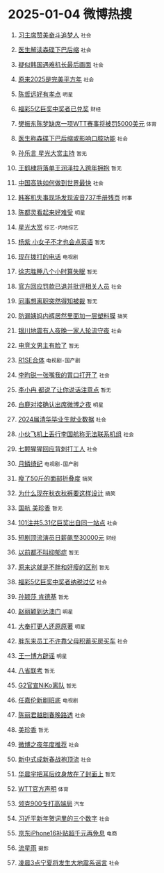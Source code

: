# 2025-01-04 微博热搜 
1. [习主席赞美奋斗追梦人](https://m.weibo.cn/search?containerid=100103type%3D1%26t%3D10%26q%3D%23%E4%B9%A0%E4%B8%BB%E5%B8%AD%E8%B5%9E%E7%BE%8E%E5%A5%8B%E6%96%97%E8%BF%BD%E6%A2%A6%E4%BA%BA%23&stream_entry_id=51&isnewpage=1&extparam=seat%3D1%26filter_type%3Drealtimehot%26stream_entry_id%3D51%26c_type%3D51%26dgr%3D0%26cate%3D10103%26q%3D%2523%25E4%25B9%25A0%25E4%25B8%25BB%25E5%25B8%25AD%25E8%25B5%259E%25E7%25BE%258E%25E5%25A5%258B%25E6%2596%2597%25E8%25BF%25BD%25E6%25A2%25A6%25E4%25BA%25BA%2523%26pos%3D0%26display_time%3D1735921525%26pre_seqid%3D17359215256240911244157) `社会` 

2. [医生解读森碟下巴后缩](https://m.weibo.cn/search?containerid=100103type%3D1%26t%3D10%26q%3D%23%E5%8C%BB%E7%94%9F%E8%A7%A3%E8%AF%BB%E6%A3%AE%E7%A2%9F%E4%B8%8B%E5%B7%B4%E5%90%8E%E7%BC%A9%23&stream_entry_id=31&isnewpage=1&extparam=seat%3D1%26filter_type%3Drealtimehot%26c_type%3D31%26cate%3D5001%26lcate%3D5001%26realpos%3D1%26stream_entry_id%3D31%26band_rank%3D1%26dgr%3D0%26flag%3D2%26pos%3D0%26q%3D%2523%25E5%258C%25BB%25E7%2594%259F%25E8%25A7%25A3%25E8%25AF%25BB%25E6%25A3%25AE%25E7%25A2%259F%25E4%25B8%258B%25E5%25B7%25B4%25E5%2590%258E%25E7%25BC%25A9%2523%26display_time%3D1735921525%26pre_seqid%3D17359215256240911244157) `社会` 

3. [疑似韩国遇难机长最后画面](https://m.weibo.cn/search?containerid=100103type%3D1%26t%3D10%26q%3D%23%E7%96%91%E4%BC%BC%E9%9F%A9%E5%9B%BD%E9%81%87%E9%9A%BE%E6%9C%BA%E9%95%BF%E6%9C%80%E5%90%8E%E7%94%BB%E9%9D%A2%23&stream_entry_id=31&isnewpage=1&extparam=seat%3D1%26filter_type%3Drealtimehot%26c_type%3D31%26cate%3D5001%26lcate%3D5001%26realpos%3D2%26stream_entry_id%3D31%26band_rank%3D2%26dgr%3D0%26flag%3D1%26pos%3D1%26q%3D%2523%25E7%2596%2591%25E4%25BC%25BC%25E9%259F%25A9%25E5%259B%25BD%25E9%2581%2587%25E9%259A%25BE%25E6%259C%25BA%25E9%2595%25BF%25E6%259C%2580%25E5%2590%258E%25E7%2594%25BB%25E9%259D%25A2%2523%26display_time%3D1735921525%26pre_seqid%3D17359215256240911244157) `社会` 

4. [原来2025是完美平方年](https://m.weibo.cn/search?containerid=100103type%3D1%26t%3D10%26q%3D%23%E5%8E%9F%E6%9D%A52025%E6%98%AF%E5%AE%8C%E7%BE%8E%E5%B9%B3%E6%96%B9%E5%B9%B4%23&stream_entry_id=31&isnewpage=1&extparam=seat%3D1%26filter_type%3Drealtimehot%26c_type%3D31%26cate%3D5001%26lcate%3D5001%26realpos%3D3%26stream_entry_id%3D31%26band_rank%3D3%26dgr%3D0%26flag%3D0%26pos%3D2%26q%3D%2523%25E5%258E%259F%25E6%259D%25A52025%25E6%2598%25AF%25E5%25AE%258C%25E7%25BE%258E%25E5%25B9%25B3%25E6%2596%25B9%25E5%25B9%25B4%2523%26display_time%3D1735921525%26pre_seqid%3D17359215256240911244157) `社会` 

5. [陈哲远好有孝点](https://m.weibo.cn/search?containerid=100103type%3D1%26t%3D10%26q%3D%23%E9%99%88%E5%93%B2%E8%BF%9C%E5%A5%BD%E6%9C%89%E5%AD%9D%E7%82%B9%23&stream_entry_id=31&isnewpage=1&extparam=seat%3D1%26is_ad_pos%3D1%26c_type%3D31%26cate%3D5001%26q%3D%2523%25E9%2599%2588%25E5%2593%25B2%25E8%25BF%259C%25E5%25A5%25BD%25E6%259C%2589%25E5%25AD%259D%25E7%2582%25B9%2523%26filter_type%3Drealtimehot%26stream_entry_id%3D31%26topic_ad%3D1%26lcate%3D5001%26dgr%3D0%26band_rank%3D4%26pos%3D3%26adid%3D271497%26display_time%3D1735921525%26pre_seqid%3D17359215256240911244157) `明星` 

6. [福彩5亿巨奖中奖者已兑奖](https://m.weibo.cn/search?containerid=100103type%3D1%26t%3D10%26q%3D%23%E7%A6%8F%E5%BD%A95%E4%BA%BF%E5%B7%A8%E5%A5%96%E4%B8%AD%E5%A5%96%E8%80%85%E5%B7%B2%E5%85%91%E5%A5%96%23&stream_entry_id=31&isnewpage=1&extparam=seat%3D1%26filter_type%3Drealtimehot%26c_type%3D31%26cate%3D5001%26lcate%3D5001%26realpos%3D4%26stream_entry_id%3D31%26band_rank%3D4%26dgr%3D0%26flag%3D0%26pos%3D4%26q%3D%2523%25E7%25A6%258F%25E5%25BD%25A95%25E4%25BA%25BF%25E5%25B7%25A8%25E5%25A5%2596%25E4%25B8%25AD%25E5%25A5%2596%25E8%2580%2585%25E5%25B7%25B2%25E5%2585%2591%25E5%25A5%2596%2523%26display_time%3D1735921525%26pre_seqid%3D17359215256240911244157) `财经` 

7. [樊振东陈梦缺席一项WTT赛事将被罚5000美元](https://m.weibo.cn/search?containerid=100103type%3D1%26t%3D10%26q%3D%23%E6%A8%8A%E6%8C%AF%E4%B8%9C%E9%99%88%E6%A2%A6%E7%BC%BA%E5%B8%AD%E4%B8%80%E9%A1%B9WTT%E8%B5%9B%E4%BA%8B%E5%B0%86%E8%A2%AB%E7%BD%9A5000%E7%BE%8E%E5%85%83%23&stream_entry_id=31&isnewpage=1&extparam=seat%3D1%26filter_type%3Drealtimehot%26c_type%3D31%26cate%3D5001%26lcate%3D5001%26realpos%3D5%26stream_entry_id%3D31%26band_rank%3D5%26dgr%3D0%26flag%3D1%26pos%3D5%26q%3D%2523%25E6%25A8%258A%25E6%258C%25AF%25E4%25B8%259C%25E9%2599%2588%25E6%25A2%25A6%25E7%25BC%25BA%25E5%25B8%25AD%25E4%25B8%2580%25E9%25A1%25B9WTT%25E8%25B5%259B%25E4%25BA%258B%25E5%25B0%2586%25E8%25A2%25AB%25E7%25BD%259A5000%25E7%25BE%258E%25E5%2585%2583%2523%26display_time%3D1735921525%26pre_seqid%3D17359215256240911244157) `体育` 

8. [医生称森碟下巴后缩或影响口腔功能](https://m.weibo.cn/search?containerid=100103type%3D1%26t%3D10%26q%3D%23%E5%8C%BB%E7%94%9F%E7%A7%B0%E6%A3%AE%E7%A2%9F%E4%B8%8B%E5%B7%B4%E5%90%8E%E7%BC%A9%E6%88%96%E5%BD%B1%E5%93%8D%E5%8F%A3%E8%85%94%E5%8A%9F%E8%83%BD%23&stream_entry_id=31&isnewpage=1&extparam=seat%3D1%26filter_type%3Drealtimehot%26c_type%3D31%26cate%3D5001%26lcate%3D5001%26realpos%3D6%26stream_entry_id%3D31%26band_rank%3D6%26dgr%3D0%26flag%3D1%26pos%3D6%26q%3D%2523%25E5%258C%25BB%25E7%2594%259F%25E7%25A7%25B0%25E6%25A3%25AE%25E7%25A2%259F%25E4%25B8%258B%25E5%25B7%25B4%25E5%2590%258E%25E7%25BC%25A9%25E6%2588%2596%25E5%25BD%25B1%25E5%2593%258D%25E5%258F%25A3%25E8%2585%2594%25E5%258A%259F%25E8%2583%25BD%2523%26display_time%3D1735921525%26pre_seqid%3D17359215256240911244157) `社会` 

9. [孙乐言 星光大赏主持](https://m.weibo.cn/search?containerid=100103type%3D1%26t%3D10%26q%3D%E5%AD%99%E4%B9%90%E8%A8%80+%E6%98%9F%E5%85%89%E5%A4%A7%E8%B5%8F%E4%B8%BB%E6%8C%81&stream_entry_id=31&isnewpage=1&extparam=seat%3D1%26filter_type%3Drealtimehot%26c_type%3D31%26cate%3D5001%26lcate%3D5001%26realpos%3D7%26stream_entry_id%3D31%26band_rank%3D7%26dgr%3D0%26flag%3D2%26pos%3D7%26q%3D%25E5%25AD%2599%25E4%25B9%2590%25E8%25A8%2580%2520%25E6%2598%259F%25E5%2585%2589%25E5%25A4%25A7%25E8%25B5%258F%25E4%25B8%25BB%25E6%258C%2581%26display_time%3D1735921525%26pre_seqid%3D17359215256240911244157) `暂无` 

10. [王鹤棣将落单王润泽拉入跨年拥抱](https://m.weibo.cn/search?containerid=100103type%3D1%26t%3D10%26q%3D%E7%8E%8B%E9%B9%A4%E6%A3%A3%E5%B0%86%E8%90%BD%E5%8D%95%E7%8E%8B%E6%B6%A6%E6%B3%BD%E6%8B%89%E5%85%A5%E8%B7%A8%E5%B9%B4%E6%8B%A5%E6%8A%B1&stream_entry_id=31&isnewpage=1&extparam=seat%3D1%26filter_type%3Drealtimehot%26c_type%3D31%26cate%3D5001%26lcate%3D5001%26realpos%3D8%26stream_entry_id%3D31%26band_rank%3D8%26dgr%3D0%26flag%3D1%26pos%3D8%26q%3D%25E7%258E%258B%25E9%25B9%25A4%25E6%25A3%25A3%25E5%25B0%2586%25E8%2590%25BD%25E5%258D%2595%25E7%258E%258B%25E6%25B6%25A6%25E6%25B3%25BD%25E6%258B%2589%25E5%2585%25A5%25E8%25B7%25A8%25E5%25B9%25B4%25E6%258B%25A5%25E6%258A%25B1%26display_time%3D1735921525%26pre_seqid%3D17359215256240911244157) `暂无` 

11. [中国高铁如何做到世界最快](https://m.weibo.cn/search?containerid=100103type%3D1%26t%3D10%26q%3D%23%E4%B8%AD%E5%9B%BD%E9%AB%98%E9%93%81%E5%A6%82%E4%BD%95%E5%81%9A%E5%88%B0%E4%B8%96%E7%95%8C%E6%9C%80%E5%BF%AB%23&stream_entry_id=31&isnewpage=1&extparam=seat%3D1%26filter_type%3Drealtimehot%26c_type%3D31%26cate%3D5001%26lcate%3D5001%26realpos%3D9%26stream_entry_id%3D31%26band_rank%3D9%26dgr%3D0%26flag%3D0%26pos%3D9%26q%3D%2523%25E4%25B8%25AD%25E5%259B%25BD%25E9%25AB%2598%25E9%2593%2581%25E5%25A6%2582%25E4%25BD%2595%25E5%2581%259A%25E5%2588%25B0%25E4%25B8%2596%25E7%2595%258C%25E6%259C%2580%25E5%25BF%25AB%2523%26display_time%3D1735921525%26pre_seqid%3D17359215256240911244157) `社会` 

12. [韩客机失事现场发现波音737手册残页](https://m.weibo.cn/search?containerid=100103type%3D1%26t%3D10%26q%3D%23%E9%9F%A9%E5%AE%A2%E6%9C%BA%E5%A4%B1%E4%BA%8B%E7%8E%B0%E5%9C%BA%E5%8F%91%E7%8E%B0%E6%B3%A2%E9%9F%B3737%E6%89%8B%E5%86%8C%E6%AE%8B%E9%A1%B5%23&stream_entry_id=31&isnewpage=1&extparam=seat%3D1%26filter_type%3Drealtimehot%26c_type%3D31%26cate%3D5001%26lcate%3D5001%26realpos%3D10%26stream_entry_id%3D31%26band_rank%3D10%26dgr%3D0%26flag%3D0%26pos%3D10%26q%3D%2523%25E9%259F%25A9%25E5%25AE%25A2%25E6%259C%25BA%25E5%25A4%25B1%25E4%25BA%258B%25E7%258E%25B0%25E5%259C%25BA%25E5%258F%2591%25E7%258E%25B0%25E6%25B3%25A2%25E9%259F%25B3737%25E6%2589%258B%25E5%2586%258C%25E6%25AE%258B%25E9%25A1%25B5%2523%26display_time%3D1735921525%26pre_seqid%3D17359215256240911244157) `时事` 

13. [陈都灵看起来好难受](https://m.weibo.cn/search?containerid=100103type%3D1%26t%3D10%26q%3D%23%E9%99%88%E9%83%BD%E7%81%B5%E7%9C%8B%E8%B5%B7%E6%9D%A5%E5%A5%BD%E9%9A%BE%E5%8F%97%23&stream_entry_id=31&isnewpage=1&extparam=seat%3D1%26filter_type%3Drealtimehot%26c_type%3D31%26cate%3D5001%26lcate%3D5001%26realpos%3D11%26stream_entry_id%3D31%26band_rank%3D11%26dgr%3D0%26flag%3D2%26pos%3D11%26q%3D%2523%25E9%2599%2588%25E9%2583%25BD%25E7%2581%25B5%25E7%259C%258B%25E8%25B5%25B7%25E6%259D%25A5%25E5%25A5%25BD%25E9%259A%25BE%25E5%258F%2597%2523%26display_time%3D1735921525%26pre_seqid%3D17359215256240911244157) `明星` 

14. [星光大赏](https://m.weibo.cn/search?containerid=100103type%3D1%26t%3D10%26q%3D%E6%98%9F%E5%85%89%E5%A4%A7%E8%B5%8F&stream_entry_id=31&isnewpage=1&extparam=seat%3D1%26filter_type%3Drealtimehot%26c_type%3D31%26cate%3D5001%26lcate%3D5001%26realpos%3D12%26stream_entry_id%3D31%26band_rank%3D12%26dgr%3D0%26flag%3D1%26pos%3D12%26q%3D%25E6%2598%259F%25E5%2585%2589%25E5%25A4%25A7%25E8%25B5%258F%26display_time%3D1735921525%26pre_seqid%3D17359215256240911244157) `综艺-内地综艺` 

15. [杨紫 小女子不才也会点英语](https://m.weibo.cn/search?containerid=100103type%3D1%26t%3D10%26q%3D%E6%9D%A8%E7%B4%AB+%E5%B0%8F%E5%A5%B3%E5%AD%90%E4%B8%8D%E6%89%8D%E4%B9%9F%E4%BC%9A%E7%82%B9%E8%8B%B1%E8%AF%AD&stream_entry_id=31&isnewpage=1&extparam=seat%3D1%26filter_type%3Drealtimehot%26c_type%3D31%26cate%3D5001%26lcate%3D5001%26realpos%3D13%26stream_entry_id%3D31%26band_rank%3D13%26dgr%3D0%26flag%3D2%26pos%3D13%26q%3D%25E6%259D%25A8%25E7%25B4%25AB%2520%25E5%25B0%258F%25E5%25A5%25B3%25E5%25AD%2590%25E4%25B8%258D%25E6%2589%258D%25E4%25B9%259F%25E4%25BC%259A%25E7%2582%25B9%25E8%258B%25B1%25E8%25AF%25AD%26display_time%3D1735921525%26pre_seqid%3D17359215256240911244157) `暂无` 

16. [现在拨打的电话](https://m.weibo.cn/search?containerid=100103type%3D1%26t%3D10%26q%3D%23%E7%8E%B0%E5%9C%A8%E6%8B%A8%E6%89%93%E7%9A%84%E7%94%B5%E8%AF%9D%23&stream_entry_id=31&isnewpage=1&extparam=seat%3D1%26filter_type%3Drealtimehot%26c_type%3D31%26cate%3D5001%26lcate%3D5001%26realpos%3D14%26stream_entry_id%3D31%26band_rank%3D14%26dgr%3D0%26flag%3D1%26pos%3D14%26q%3D%2523%25E7%258E%25B0%25E5%259C%25A8%25E6%258B%25A8%25E6%2589%2593%25E7%259A%2584%25E7%2594%25B5%25E8%25AF%259D%2523%26display_time%3D1735921525%26pre_seqid%3D17359215256240911244157) `电视剧` 

17. [徐志胜睡八个小时算失眠](https://m.weibo.cn/search?containerid=100103type%3D1%26t%3D10%26q%3D%E5%BE%90%E5%BF%97%E8%83%9C%E7%9D%A1%E5%85%AB%E4%B8%AA%E5%B0%8F%E6%97%B6%E7%AE%97%E5%A4%B1%E7%9C%A0&stream_entry_id=31&isnewpage=1&extparam=seat%3D1%26filter_type%3Drealtimehot%26c_type%3D31%26cate%3D5001%26lcate%3D5001%26realpos%3D15%26stream_entry_id%3D31%26band_rank%3D15%26dgr%3D0%26flag%3D2%26pos%3D15%26q%3D%25E5%25BE%2590%25E5%25BF%2597%25E8%2583%259C%25E7%259D%25A1%25E5%2585%25AB%25E4%25B8%25AA%25E5%25B0%258F%25E6%2597%25B6%25E7%25AE%2597%25E5%25A4%25B1%25E7%259C%25A0%26display_time%3D1735921525%26pre_seqid%3D17359215256240911244157) `暂无` 

18. [官方回应罚款已退并批评相关人员](https://m.weibo.cn/search?containerid=100103type%3D1%26t%3D10%26q%3D%23%E5%AE%98%E6%96%B9%E5%9B%9E%E5%BA%94%E7%BD%9A%E6%AC%BE%E5%B7%B2%E9%80%80%E5%B9%B6%E6%89%B9%E8%AF%84%E7%9B%B8%E5%85%B3%E4%BA%BA%E5%91%98%23&stream_entry_id=31&isnewpage=1&extparam=seat%3D1%26filter_type%3Drealtimehot%26c_type%3D31%26cate%3D5001%26lcate%3D5001%26realpos%3D16%26stream_entry_id%3D31%26band_rank%3D16%26dgr%3D0%26flag%3D0%26pos%3D16%26q%3D%2523%25E5%25AE%2598%25E6%2596%25B9%25E5%259B%259E%25E5%25BA%2594%25E7%25BD%259A%25E6%25AC%25BE%25E5%25B7%25B2%25E9%2580%2580%25E5%25B9%25B6%25E6%2589%25B9%25E8%25AF%2584%25E7%259B%25B8%25E5%2585%25B3%25E4%25BA%25BA%25E5%2591%2598%2523%26display_time%3D1735921525%26pre_seqid%3D17359215256240911244157) `社会` 

19. [同事想离职突然得知被裁](https://m.weibo.cn/search?containerid=100103type%3D1%26t%3D10%26q%3D%E5%90%8C%E4%BA%8B%E6%83%B3%E7%A6%BB%E8%81%8C%E7%AA%81%E7%84%B6%E5%BE%97%E7%9F%A5%E8%A2%AB%E8%A3%81&stream_entry_id=31&isnewpage=1&extparam=seat%3D1%26filter_type%3Drealtimehot%26c_type%3D31%26cate%3D5001%26lcate%3D5001%26realpos%3D17%26stream_entry_id%3D31%26band_rank%3D17%26dgr%3D0%26flag%3D0%26pos%3D17%26q%3D%25E5%2590%258C%25E4%25BA%258B%25E6%2583%25B3%25E7%25A6%25BB%25E8%2581%258C%25E7%25AA%2581%25E7%2584%25B6%25E5%25BE%2597%25E7%259F%25A5%25E8%25A2%25AB%25E8%25A3%2581%26display_time%3D1735921525%26pre_seqid%3D17359215256240911244157) `暂无` 

20. [防漏姨妈内裤居然里面加一层塑料膜](https://m.weibo.cn/search?containerid=100103type%3D1%26t%3D10%26q%3D%23%E9%98%B2%E6%BC%8F%E5%A7%A8%E5%A6%88%E5%86%85%E8%A3%A4%E5%B1%85%E7%84%B6%E9%87%8C%E9%9D%A2%E5%8A%A0%E4%B8%80%E5%B1%82%E5%A1%91%E6%96%99%E8%86%9C%23&stream_entry_id=31&isnewpage=1&extparam=seat%3D1%26filter_type%3Drealtimehot%26c_type%3D31%26cate%3D5001%26lcate%3D5001%26realpos%3D18%26stream_entry_id%3D31%26band_rank%3D18%26dgr%3D0%26flag%3D0%26pos%3D18%26q%3D%2523%25E9%2598%25B2%25E6%25BC%258F%25E5%25A7%25A8%25E5%25A6%2588%25E5%2586%2585%25E8%25A3%25A4%25E5%25B1%2585%25E7%2584%25B6%25E9%2587%258C%25E9%259D%25A2%25E5%258A%25A0%25E4%25B8%2580%25E5%25B1%2582%25E5%25A1%2591%25E6%2596%2599%25E8%2586%259C%2523%26display_time%3D1735921525%26pre_seqid%3D17359215256240911244157) `搞笑` 

21. [银川地震有人夜晚一家人轮流守夜](https://m.weibo.cn/search?containerid=100103type%3D1%26t%3D10%26q%3D%23%E9%93%B6%E5%B7%9D%E5%9C%B0%E9%9C%87%E6%9C%89%E4%BA%BA%E5%A4%9C%E6%99%9A%E4%B8%80%E5%AE%B6%E4%BA%BA%E8%BD%AE%E6%B5%81%E5%AE%88%E5%A4%9C%23&stream_entry_id=31&isnewpage=1&extparam=seat%3D1%26filter_type%3Drealtimehot%26c_type%3D31%26cate%3D5001%26lcate%3D5001%26realpos%3D19%26stream_entry_id%3D31%26band_rank%3D19%26dgr%3D0%26flag%3D1%26pos%3D19%26q%3D%2523%25E9%2593%25B6%25E5%25B7%259D%25E5%259C%25B0%25E9%259C%2587%25E6%259C%2589%25E4%25BA%25BA%25E5%25A4%259C%25E6%2599%259A%25E4%25B8%2580%25E5%25AE%25B6%25E4%25BA%25BA%25E8%25BD%25AE%25E6%25B5%2581%25E5%25AE%2588%25E5%25A4%259C%2523%26display_time%3D1735921525%26pre_seqid%3D17359215256240911244157) `社会` 

22. [电竞文男主有脸了](https://m.weibo.cn/search?containerid=100103type%3D1%26t%3D10%26q%3D%E7%94%B5%E7%AB%9E%E6%96%87%E7%94%B7%E4%B8%BB%E6%9C%89%E8%84%B8%E4%BA%86&stream_entry_id=31&isnewpage=1&extparam=seat%3D1%26filter_type%3Drealtimehot%26c_type%3D31%26cate%3D5001%26lcate%3D5001%26realpos%3D20%26stream_entry_id%3D31%26band_rank%3D20%26dgr%3D0%26flag%3D0%26pos%3D20%26q%3D%25E7%2594%25B5%25E7%25AB%259E%25E6%2596%2587%25E7%2594%25B7%25E4%25B8%25BB%25E6%259C%2589%25E8%2584%25B8%25E4%25BA%2586%26display_time%3D1735921525%26pre_seqid%3D17359215256240911244157) `暂无` 

23. [R1SE合体](https://m.weibo.cn/search?containerid=100103type%3D1%26t%3D10%26q%3D%23R1SE%E5%90%88%E4%BD%93%23&stream_entry_id=31&isnewpage=1&extparam=seat%3D1%26filter_type%3Drealtimehot%26c_type%3D31%26cate%3D5001%26lcate%3D5001%26realpos%3D21%26stream_entry_id%3D31%26band_rank%3D21%26dgr%3D0%26flag%3D0%26pos%3D21%26q%3D%2523R1SE%25E5%2590%2588%25E4%25BD%2593%2523%26display_time%3D1735921525%26pre_seqid%3D17359215256240911244157) `电视剧-国产剧` 

24. [李昀锐一张嘴我的胃口打开了](https://m.weibo.cn/search?containerid=100103type%3D1%26t%3D10%26q%3D%23%E6%9D%8E%E6%98%80%E9%94%90%E4%B8%80%E5%BC%A0%E5%98%B4%E6%88%91%E7%9A%84%E8%83%83%E5%8F%A3%E6%89%93%E5%BC%80%E4%BA%86%23&stream_entry_id=31&isnewpage=1&extparam=seat%3D1%26filter_type%3Drealtimehot%26c_type%3D31%26cate%3D5001%26lcate%3D5001%26realpos%3D22%26stream_entry_id%3D31%26band_rank%3D22%26dgr%3D0%26flag%3D0%26pos%3D22%26q%3D%2523%25E6%259D%258E%25E6%2598%2580%25E9%2594%2590%25E4%25B8%2580%25E5%25BC%25A0%25E5%2598%25B4%25E6%2588%2591%25E7%259A%2584%25E8%2583%2583%25E5%258F%25A3%25E6%2589%2593%25E5%25BC%2580%25E4%25BA%2586%2523%26display_time%3D1735921525%26pre_seqid%3D17359215256240911244157) `社会` 

25. [李小冉 都说了让你说话注意点](https://m.weibo.cn/search?containerid=100103type%3D1%26t%3D10%26q%3D%E6%9D%8E%E5%B0%8F%E5%86%89+%E9%83%BD%E8%AF%B4%E4%BA%86%E8%AE%A9%E4%BD%A0%E8%AF%B4%E8%AF%9D%E6%B3%A8%E6%84%8F%E7%82%B9&stream_entry_id=31&isnewpage=1&extparam=seat%3D1%26filter_type%3Drealtimehot%26c_type%3D31%26cate%3D5001%26lcate%3D5001%26realpos%3D23%26stream_entry_id%3D31%26band_rank%3D23%26dgr%3D0%26flag%3D0%26pos%3D23%26q%3D%25E6%259D%258E%25E5%25B0%258F%25E5%2586%2589%2520%25E9%2583%25BD%25E8%25AF%25B4%25E4%25BA%2586%25E8%25AE%25A9%25E4%25BD%25A0%25E8%25AF%25B4%25E8%25AF%259D%25E6%25B3%25A8%25E6%2584%258F%25E7%2582%25B9%26display_time%3D1735921525%26pre_seqid%3D17359215256240911244157) `暂无` 

26. [白鹿对接确认出席微博之夜](https://m.weibo.cn/search?containerid=100103type%3D1%26t%3D10%26q%3D%23%E7%99%BD%E9%B9%BF%E5%AF%B9%E6%8E%A5%E7%A1%AE%E8%AE%A4%E5%87%BA%E5%B8%AD%E5%BE%AE%E5%8D%9A%E4%B9%8B%E5%A4%9C%23&stream_entry_id=31&isnewpage=1&extparam=seat%3D1%26filter_type%3Drealtimehot%26c_type%3D31%26cate%3D5001%26lcate%3D5001%26realpos%3D24%26stream_entry_id%3D31%26band_rank%3D24%26dgr%3D0%26flag%3D1%26pos%3D24%26q%3D%2523%25E7%2599%25BD%25E9%25B9%25BF%25E5%25AF%25B9%25E6%258E%25A5%25E7%25A1%25AE%25E8%25AE%25A4%25E5%2587%25BA%25E5%25B8%25AD%25E5%25BE%25AE%25E5%258D%259A%25E4%25B9%258B%25E5%25A4%259C%2523%26display_time%3D1735921525%26pre_seqid%3D17359215256240911244157) `明星` 

27. [2024届清华毕业生就业数据](https://m.weibo.cn/search?containerid=100103type%3D1%26t%3D10%26q%3D%232024%E5%B1%8A%E6%B8%85%E5%8D%8E%E6%AF%95%E4%B8%9A%E7%94%9F%E5%B0%B1%E4%B8%9A%E6%95%B0%E6%8D%AE%23&stream_entry_id=31&isnewpage=1&extparam=seat%3D1%26filter_type%3Drealtimehot%26c_type%3D31%26cate%3D5001%26lcate%3D5001%26realpos%3D25%26stream_entry_id%3D31%26band_rank%3D25%26dgr%3D0%26flag%3D0%26pos%3D25%26q%3D%25232024%25E5%25B1%258A%25E6%25B8%2585%25E5%258D%258E%25E6%25AF%2595%25E4%25B8%259A%25E7%2594%259F%25E5%25B0%25B1%25E4%25B8%259A%25E6%2595%25B0%25E6%258D%25AE%2523%26display_time%3D1735921525%26pre_seqid%3D17359215256240911244157) `社会` 

28. [小伙飞机上丢行李国航称无法联系机组](https://m.weibo.cn/search?containerid=100103type%3D1%26t%3D10%26q%3D%23%E5%B0%8F%E4%BC%99%E9%A3%9E%E6%9C%BA%E4%B8%8A%E4%B8%A2%E8%A1%8C%E6%9D%8E%E5%9B%BD%E8%88%AA%E7%A7%B0%E6%97%A0%E6%B3%95%E8%81%94%E7%B3%BB%E6%9C%BA%E7%BB%84%23&stream_entry_id=31&isnewpage=1&extparam=seat%3D1%26filter_type%3Drealtimehot%26c_type%3D31%26cate%3D5001%26lcate%3D5001%26realpos%3D26%26stream_entry_id%3D31%26band_rank%3D26%26dgr%3D0%26flag%3D1%26pos%3D26%26q%3D%2523%25E5%25B0%258F%25E4%25BC%2599%25E9%25A3%259E%25E6%259C%25BA%25E4%25B8%258A%25E4%25B8%25A2%25E8%25A1%258C%25E6%259D%258E%25E5%259B%25BD%25E8%2588%25AA%25E7%25A7%25B0%25E6%2597%25A0%25E6%25B3%2595%25E8%2581%2594%25E7%25B3%25BB%25E6%259C%25BA%25E7%25BB%2584%2523%26display_time%3D1735921525%26pre_seqid%3D17359215256240911244157) `社会` 

29. [七颗猩猩回应背刺打工人](https://m.weibo.cn/search?containerid=100103type%3D1%26t%3D10%26q%3D%23%E4%B8%83%E9%A2%97%E7%8C%A9%E7%8C%A9%E5%9B%9E%E5%BA%94%E8%83%8C%E5%88%BA%E6%89%93%E5%B7%A5%E4%BA%BA%23&stream_entry_id=31&isnewpage=1&extparam=seat%3D1%26filter_type%3Drealtimehot%26c_type%3D31%26cate%3D5001%26lcate%3D5001%26realpos%3D27%26stream_entry_id%3D31%26band_rank%3D27%26dgr%3D0%26flag%3D0%26pos%3D27%26q%3D%2523%25E4%25B8%2583%25E9%25A2%2597%25E7%258C%25A9%25E7%258C%25A9%25E5%259B%259E%25E5%25BA%2594%25E8%2583%258C%25E5%2588%25BA%25E6%2589%2593%25E5%25B7%25A5%25E4%25BA%25BA%2523%26display_time%3D1735921525%26pre_seqid%3D17359215256240911244157) `社会` 

30. [月鳞绮纪](https://m.weibo.cn/search?containerid=100103type%3D1%26t%3D10%26q%3D%23%E6%9C%88%E9%B3%9E%E7%BB%AE%E7%BA%AA%23&stream_entry_id=31&isnewpage=1&extparam=seat%3D1%26filter_type%3Drealtimehot%26c_type%3D31%26cate%3D5001%26lcate%3D5001%26realpos%3D28%26stream_entry_id%3D31%26band_rank%3D28%26dgr%3D0%26flag%3D1%26pos%3D28%26q%3D%2523%25E6%259C%2588%25E9%25B3%259E%25E7%25BB%25AE%25E7%25BA%25AA%2523%26display_time%3D1735921525%26pre_seqid%3D17359215256240911244157) `电视剧-国产剧` 

31. [瘦了50斤的面部折叠度](https://m.weibo.cn/search?containerid=100103type%3D1%26t%3D10%26q%3D%23%E7%98%A6%E4%BA%8650%E6%96%A4%E7%9A%84%E9%9D%A2%E9%83%A8%E6%8A%98%E5%8F%A0%E5%BA%A6%23&stream_entry_id=31&isnewpage=1&extparam=seat%3D1%26filter_type%3Drealtimehot%26c_type%3D31%26cate%3D5001%26lcate%3D5001%26realpos%3D29%26stream_entry_id%3D31%26band_rank%3D29%26dgr%3D0%26flag%3D0%26pos%3D29%26q%3D%2523%25E7%2598%25A6%25E4%25BA%258650%25E6%2596%25A4%25E7%259A%2584%25E9%259D%25A2%25E9%2583%25A8%25E6%258A%2598%25E5%258F%25A0%25E5%25BA%25A6%2523%26display_time%3D1735921525%26pre_seqid%3D17359215256240911244157) `搞笑` 

32. [为什么现在秋衣秋裤要这样设计](https://m.weibo.cn/search?containerid=100103type%3D1%26t%3D10%26q%3D%23%E4%B8%BA%E4%BB%80%E4%B9%88%E7%8E%B0%E5%9C%A8%E7%A7%8B%E8%A1%A3%E7%A7%8B%E8%A3%A4%E8%A6%81%E8%BF%99%E6%A0%B7%E8%AE%BE%E8%AE%A1%23&stream_entry_id=31&isnewpage=1&extparam=seat%3D1%26filter_type%3Drealtimehot%26c_type%3D31%26cate%3D5001%26lcate%3D5001%26realpos%3D30%26stream_entry_id%3D31%26band_rank%3D30%26dgr%3D0%26flag%3D0%26pos%3D30%26q%3D%2523%25E4%25B8%25BA%25E4%25BB%2580%25E4%25B9%2588%25E7%258E%25B0%25E5%259C%25A8%25E7%25A7%258B%25E8%25A1%25A3%25E7%25A7%258B%25E8%25A3%25A4%25E8%25A6%2581%25E8%25BF%2599%25E6%25A0%25B7%25E8%25AE%25BE%25E8%25AE%25A1%2523%26display_time%3D1735921525%26pre_seqid%3D17359215256240911244157) `搞笑` 

33. [国航 美珍香](https://m.weibo.cn/search?containerid=100103type%3D1%26t%3D10%26q%3D%E5%9B%BD%E8%88%AA+%E7%BE%8E%E7%8F%8D%E9%A6%99&stream_entry_id=31&isnewpage=1&extparam=seat%3D1%26filter_type%3Drealtimehot%26c_type%3D31%26cate%3D5001%26lcate%3D5001%26realpos%3D31%26stream_entry_id%3D31%26band_rank%3D31%26dgr%3D0%26flag%3D0%26pos%3D31%26q%3D%25E5%259B%25BD%25E8%2588%25AA%2520%25E7%25BE%258E%25E7%258F%258D%25E9%25A6%2599%26display_time%3D1735921525%26pre_seqid%3D17359215256240911244157) `暂无` 

34. [101注共5.31亿巨奖出自同一站点](https://m.weibo.cn/search?containerid=100103type%3D1%26t%3D10%26q%3D%23101%E6%B3%A8%E5%85%B15.31%E4%BA%BF%E5%B7%A8%E5%A5%96%E5%87%BA%E8%87%AA%E5%90%8C%E4%B8%80%E7%AB%99%E7%82%B9%23&stream_entry_id=31&isnewpage=1&extparam=seat%3D1%26filter_type%3Drealtimehot%26c_type%3D31%26cate%3D5001%26lcate%3D5001%26realpos%3D32%26stream_entry_id%3D31%26band_rank%3D32%26dgr%3D0%26flag%3D0%26pos%3D32%26q%3D%2523101%25E6%25B3%25A8%25E5%2585%25B15.31%25E4%25BA%25BF%25E5%25B7%25A8%25E5%25A5%2596%25E5%2587%25BA%25E8%2587%25AA%25E5%2590%258C%25E4%25B8%2580%25E7%25AB%2599%25E7%2582%25B9%2523%26display_time%3D1735921525%26pre_seqid%3D17359215256240911244157) `社会` 

35. [短剧顶流演员日薪飙至30000元](https://m.weibo.cn/search?containerid=100103type%3D1%26t%3D10%26q%3D%23%E7%9F%AD%E5%89%A7%E9%A1%B6%E6%B5%81%E6%BC%94%E5%91%98%E6%97%A5%E8%96%AA%E9%A3%99%E8%87%B330000%E5%85%83%23&stream_entry_id=31&isnewpage=1&extparam=seat%3D1%26filter_type%3Drealtimehot%26c_type%3D31%26cate%3D5001%26lcate%3D5001%26realpos%3D33%26stream_entry_id%3D31%26band_rank%3D33%26dgr%3D0%26flag%3D1%26pos%3D33%26q%3D%2523%25E7%259F%25AD%25E5%2589%25A7%25E9%25A1%25B6%25E6%25B5%2581%25E6%25BC%2594%25E5%2591%2598%25E6%2597%25A5%25E8%2596%25AA%25E9%25A3%2599%25E8%2587%25B330000%25E5%2585%2583%2523%26display_time%3D1735921525%26pre_seqid%3D17359215256240911244157) `财经` 

36. [以前都不叫抑郁症](https://m.weibo.cn/search?containerid=100103type%3D1%26t%3D10%26q%3D%E4%BB%A5%E5%89%8D%E9%83%BD%E4%B8%8D%E5%8F%AB%E6%8A%91%E9%83%81%E7%97%87&stream_entry_id=31&isnewpage=1&extparam=seat%3D1%26filter_type%3Drealtimehot%26c_type%3D31%26cate%3D5001%26lcate%3D5001%26realpos%3D34%26stream_entry_id%3D31%26band_rank%3D34%26dgr%3D0%26flag%3D1%26pos%3D34%26q%3D%25E4%25BB%25A5%25E5%2589%258D%25E9%2583%25BD%25E4%25B8%258D%25E5%258F%25AB%25E6%258A%2591%25E9%2583%2581%25E7%2597%2587%26display_time%3D1735921525%26pre_seqid%3D17359215256240911244157) `暂无` 

37. [原来这就是不胖和好瘦的区别](https://m.weibo.cn/search?containerid=100103type%3D1%26t%3D10%26q%3D%E5%8E%9F%E6%9D%A5%E8%BF%99%E5%B0%B1%E6%98%AF%E4%B8%8D%E8%83%96%E5%92%8C%E5%A5%BD%E7%98%A6%E7%9A%84%E5%8C%BA%E5%88%AB&stream_entry_id=31&isnewpage=1&extparam=seat%3D1%26filter_type%3Drealtimehot%26c_type%3D31%26cate%3D5001%26lcate%3D5001%26realpos%3D35%26stream_entry_id%3D31%26band_rank%3D35%26dgr%3D0%26flag%3D0%26pos%3D35%26q%3D%25E5%258E%259F%25E6%259D%25A5%25E8%25BF%2599%25E5%25B0%25B1%25E6%2598%25AF%25E4%25B8%258D%25E8%2583%2596%25E5%2592%258C%25E5%25A5%25BD%25E7%2598%25A6%25E7%259A%2584%25E5%258C%25BA%25E5%2588%25AB%26display_time%3D1735921525%26pre_seqid%3D17359215256240911244157) `暂无` 

38. [福彩5亿巨奖中奖者纳税过亿](https://m.weibo.cn/search?containerid=100103type%3D1%26t%3D10%26q%3D%23%E7%A6%8F%E5%BD%A95%E4%BA%BF%E5%B7%A8%E5%A5%96%E4%B8%AD%E5%A5%96%E8%80%85%E7%BA%B3%E7%A8%8E%E8%BF%87%E4%BA%BF%23&stream_entry_id=31&isnewpage=1&extparam=seat%3D1%26filter_type%3Drealtimehot%26c_type%3D31%26cate%3D5001%26lcate%3D5001%26realpos%3D36%26stream_entry_id%3D31%26band_rank%3D36%26dgr%3D0%26flag%3D0%26pos%3D36%26q%3D%2523%25E7%25A6%258F%25E5%25BD%25A95%25E4%25BA%25BF%25E5%25B7%25A8%25E5%25A5%2596%25E4%25B8%25AD%25E5%25A5%2596%25E8%2580%2585%25E7%25BA%25B3%25E7%25A8%258E%25E8%25BF%2587%25E4%25BA%25BF%2523%26display_time%3D1735921525%26pre_seqid%3D17359215256240911244157) `社会` 

39. [孙颖莎 肯德基](https://m.weibo.cn/search?containerid=100103type%3D1%26t%3D10%26q%3D%E5%AD%99%E9%A2%96%E8%8E%8E+%E8%82%AF%E5%BE%B7%E5%9F%BA&stream_entry_id=31&isnewpage=1&extparam=seat%3D1%26filter_type%3Drealtimehot%26c_type%3D31%26cate%3D5001%26lcate%3D5001%26realpos%3D37%26stream_entry_id%3D31%26band_rank%3D37%26dgr%3D0%26flag%3D0%26pos%3D37%26q%3D%25E5%25AD%2599%25E9%25A2%2596%25E8%258E%258E%2520%25E8%2582%25AF%25E5%25BE%25B7%25E5%259F%25BA%26display_time%3D1735921525%26pre_seqid%3D17359215256240911244157) `暂无` 

40. [赵丽颖到达澳门](https://m.weibo.cn/search?containerid=100103type%3D1%26t%3D10%26q%3D%23%E8%B5%B5%E4%B8%BD%E9%A2%96%E5%88%B0%E8%BE%BE%E6%BE%B3%E9%97%A8%23&stream_entry_id=31&isnewpage=1&extparam=seat%3D1%26filter_type%3Drealtimehot%26c_type%3D31%26cate%3D5001%26lcate%3D5001%26realpos%3D38%26stream_entry_id%3D31%26band_rank%3D38%26dgr%3D0%26flag%3D0%26pos%3D38%26q%3D%2523%25E8%25B5%25B5%25E4%25B8%25BD%25E9%25A2%2596%25E5%2588%25B0%25E8%25BE%25BE%25E6%25BE%25B3%25E9%2597%25A8%2523%26display_time%3D1735921525%26pre_seqid%3D17359215256240911244157) `明星` 

41. [大奉打更人还原原著](https://m.weibo.cn/search?containerid=100103type%3D1%26t%3D10%26q%3D%E5%A4%A7%E5%A5%89%E6%89%93%E6%9B%B4%E4%BA%BA%E8%BF%98%E5%8E%9F%E5%8E%9F%E8%91%97&stream_entry_id=31&isnewpage=1&extparam=seat%3D1%26filter_type%3Drealtimehot%26c_type%3D31%26cate%3D5001%26lcate%3D5001%26realpos%3D39%26stream_entry_id%3D31%26band_rank%3D39%26dgr%3D0%26flag%3D1%26pos%3D39%26q%3D%25E5%25A4%25A7%25E5%25A5%2589%25E6%2589%2593%25E6%259B%25B4%25E4%25BA%25BA%25E8%25BF%2598%25E5%258E%259F%25E5%258E%259F%25E8%2591%2597%26display_time%3D1735921525%26pre_seqid%3D17359215256240911244157) `明星` 

42. [胖东来员工不许靠父母积蓄买房买车](https://m.weibo.cn/search?containerid=100103type%3D1%26t%3D10%26q%3D%23%E8%83%96%E4%B8%9C%E6%9D%A5%E5%91%98%E5%B7%A5%E4%B8%8D%E8%AE%B8%E9%9D%A0%E7%88%B6%E6%AF%8D%E7%A7%AF%E8%93%84%E4%B9%B0%E6%88%BF%E4%B9%B0%E8%BD%A6%23&stream_entry_id=31&isnewpage=1&extparam=seat%3D1%26filter_type%3Drealtimehot%26c_type%3D31%26cate%3D5001%26lcate%3D5001%26realpos%3D40%26stream_entry_id%3D31%26band_rank%3D40%26dgr%3D0%26flag%3D0%26pos%3D40%26q%3D%2523%25E8%2583%2596%25E4%25B8%259C%25E6%259D%25A5%25E5%2591%2598%25E5%25B7%25A5%25E4%25B8%258D%25E8%25AE%25B8%25E9%259D%25A0%25E7%2588%25B6%25E6%25AF%258D%25E7%25A7%25AF%25E8%2593%2584%25E4%25B9%25B0%25E6%2588%25BF%25E4%25B9%25B0%25E8%25BD%25A6%2523%26display_time%3D1735921525%26pre_seqid%3D17359215256240911244157) `社会` 

43. [王一博方辟谣](https://m.weibo.cn/search?containerid=100103type%3D1%26t%3D10%26q%3D%E7%8E%8B%E4%B8%80%E5%8D%9A%E6%96%B9%E8%BE%9F%E8%B0%A3&stream_entry_id=31&isnewpage=1&extparam=seat%3D1%26filter_type%3Drealtimehot%26c_type%3D31%26cate%3D5001%26lcate%3D5001%26realpos%3D41%26stream_entry_id%3D31%26band_rank%3D41%26dgr%3D0%26flag%3D0%26pos%3D41%26q%3D%25E7%258E%258B%25E4%25B8%2580%25E5%258D%259A%25E6%2596%25B9%25E8%25BE%259F%25E8%25B0%25A3%26display_time%3D1735921525%26pre_seqid%3D17359215256240911244157) `明星` 

44. [八省联考](https://m.weibo.cn/search?containerid=100103type%3D1%26t%3D10%26q%3D%E5%85%AB%E7%9C%81%E8%81%94%E8%80%83&stream_entry_id=31&isnewpage=1&extparam=seat%3D1%26filter_type%3Drealtimehot%26c_type%3D31%26cate%3D5001%26lcate%3D5001%26realpos%3D42%26stream_entry_id%3D31%26band_rank%3D42%26dgr%3D0%26flag%3D0%26pos%3D42%26q%3D%25E5%2585%25AB%25E7%259C%2581%25E8%2581%2594%25E8%2580%2583%26display_time%3D1735921525%26pre_seqid%3D17359215256240911244157) `暂无` 

45. [G2官宣NiKo离队](https://m.weibo.cn/search?containerid=100103type%3D1%26t%3D10%26q%3DG2%E5%AE%98%E5%AE%A3NiKo%E7%A6%BB%E9%98%9F&stream_entry_id=31&isnewpage=1&extparam=seat%3D1%26filter_type%3Drealtimehot%26c_type%3D31%26cate%3D5001%26lcate%3D5001%26realpos%3D43%26stream_entry_id%3D31%26band_rank%3D43%26dgr%3D0%26flag%3D1%26pos%3D43%26q%3DG2%25E5%25AE%2598%25E5%25AE%25A3NiKo%25E7%25A6%25BB%25E9%2598%259F%26display_time%3D1735921525%26pre_seqid%3D17359215256240911244157) `暂无` 

46. [任嘉伦新剧班底](https://m.weibo.cn/search?containerid=100103type%3D1%26t%3D10%26q%3D%23%E4%BB%BB%E5%98%89%E4%BC%A6%E6%96%B0%E5%89%A7%E7%8F%AD%E5%BA%95%23&stream_entry_id=31&isnewpage=1&extparam=seat%3D1%26filter_type%3Drealtimehot%26c_type%3D31%26cate%3D5001%26lcate%3D5001%26realpos%3D44%26stream_entry_id%3D31%26band_rank%3D44%26dgr%3D0%26flag%3D1%26pos%3D44%26q%3D%2523%25E4%25BB%25BB%25E5%2598%2589%25E4%25BC%25A6%25E6%2596%25B0%25E5%2589%25A7%25E7%258F%25AD%25E5%25BA%2595%2523%26display_time%3D1735921525%26pre_seqid%3D17359215256240911244157) `电视剧` 

47. [陈丽君越剧春晚路透](https://m.weibo.cn/search?containerid=100103type%3D1%26t%3D10%26q%3D%23%E9%99%88%E4%B8%BD%E5%90%9B%E8%B6%8A%E5%89%A7%E6%98%A5%E6%99%9A%E8%B7%AF%E9%80%8F%23&stream_entry_id=31&isnewpage=1&extparam=seat%3D1%26filter_type%3Drealtimehot%26c_type%3D31%26cate%3D5001%26lcate%3D5001%26realpos%3D45%26stream_entry_id%3D31%26band_rank%3D45%26dgr%3D0%26flag%3D0%26pos%3D45%26q%3D%2523%25E9%2599%2588%25E4%25B8%25BD%25E5%2590%259B%25E8%25B6%258A%25E5%2589%25A7%25E6%2598%25A5%25E6%2599%259A%25E8%25B7%25AF%25E9%2580%258F%2523%26display_time%3D1735921525%26pre_seqid%3D17359215256240911244157) `社会` 

48. [美珍香](https://m.weibo.cn/search?containerid=100103type%3D1%26t%3D10%26q%3D%E7%BE%8E%E7%8F%8D%E9%A6%99&stream_entry_id=31&isnewpage=1&extparam=seat%3D1%26filter_type%3Drealtimehot%26c_type%3D31%26cate%3D5001%26lcate%3D5001%26realpos%3D46%26stream_entry_id%3D31%26band_rank%3D46%26dgr%3D0%26flag%3D0%26pos%3D46%26q%3D%25E7%25BE%258E%25E7%258F%258D%25E9%25A6%2599%26display_time%3D1735921525%26pre_seqid%3D17359215256240911244157) `暂无` 

49. [微博之夜年度推荐](https://m.weibo.cn/search?containerid=100103type%3D1%26t%3D10%26q%3D%E5%BE%AE%E5%8D%9A%E4%B9%8B%E5%A4%9C%E5%B9%B4%E5%BA%A6%E6%8E%A8%E8%8D%90&stream_entry_id=31&isnewpage=1&extparam=seat%3D1%26filter_type%3Drealtimehot%26c_type%3D31%26cate%3D5001%26lcate%3D5001%26realpos%3D47%26stream_entry_id%3D31%26band_rank%3D47%26dgr%3D0%26flag%3D0%26pos%3D47%26q%3D%25E5%25BE%25AE%25E5%258D%259A%25E4%25B9%258B%25E5%25A4%259C%25E5%25B9%25B4%25E5%25BA%25A6%25E6%258E%25A8%25E8%258D%2590%26display_time%3D1735921525%26pre_seqid%3D17359215256240911244157) `社会` 

50. [新中式成新春战袍顶流](https://m.weibo.cn/search?containerid=100103type%3D1%26t%3D10%26q%3D%23%E6%96%B0%E4%B8%AD%E5%BC%8F%E6%88%90%E6%96%B0%E6%98%A5%E6%88%98%E8%A2%8D%E9%A1%B6%E6%B5%81%23&stream_entry_id=31&isnewpage=1&extparam=seat%3D1%26filter_type%3Drealtimehot%26c_type%3D31%26cate%3D5001%26lcate%3D5001%26realpos%3D48%26stream_entry_id%3D31%26band_rank%3D48%26dgr%3D0%26flag%3D1%26pos%3D48%26q%3D%2523%25E6%2596%25B0%25E4%25B8%25AD%25E5%25BC%258F%25E6%2588%2590%25E6%2596%25B0%25E6%2598%25A5%25E6%2588%2598%25E8%25A2%258D%25E9%25A1%25B6%25E6%25B5%2581%2523%26display_time%3D1735921525%26pre_seqid%3D17359215256240911244157) `社会` 

51. [华晨宇把耳后纹身放在了封面上](https://m.weibo.cn/search?containerid=100103type%3D1%26t%3D10%26q%3D%E5%8D%8E%E6%99%A8%E5%AE%87%E6%8A%8A%E8%80%B3%E5%90%8E%E7%BA%B9%E8%BA%AB%E6%94%BE%E5%9C%A8%E4%BA%86%E5%B0%81%E9%9D%A2%E4%B8%8A&stream_entry_id=31&isnewpage=1&extparam=seat%3D1%26filter_type%3Drealtimehot%26c_type%3D31%26cate%3D5001%26lcate%3D5001%26realpos%3D49%26stream_entry_id%3D31%26band_rank%3D49%26dgr%3D0%26flag%3D0%26pos%3D49%26q%3D%25E5%258D%258E%25E6%2599%25A8%25E5%25AE%2587%25E6%258A%258A%25E8%2580%25B3%25E5%2590%258E%25E7%25BA%25B9%25E8%25BA%25AB%25E6%2594%25BE%25E5%259C%25A8%25E4%25BA%2586%25E5%25B0%2581%25E9%259D%25A2%25E4%25B8%258A%26display_time%3D1735921525%26pre_seqid%3D17359215256240911244157) `暂无` 

52. [WTT官方声明](https://m.weibo.cn/search?containerid=100103type%3D1%26t%3D10%26q%3D%23WTT%E5%AE%98%E6%96%B9%E5%A3%B0%E6%98%8E%23&stream_entry_id=31&isnewpage=1&extparam=seat%3D1%26filter_type%3Drealtimehot%26c_type%3D31%26cate%3D5001%26lcate%3D5001%26realpos%3D50%26stream_entry_id%3D31%26band_rank%3D50%26dgr%3D0%26flag%3D1%26pos%3D50%26q%3D%2523WTT%25E5%25AE%2598%25E6%2596%25B9%25E5%25A3%25B0%25E6%2598%258E%2523%26display_time%3D1735921525%26pre_seqid%3D17359215256240911244157) `体育` 

53. [领克900专打高端局](https://m.weibo.cn/search?containerid=100103type%3D1%26t%3D10%26q%3D%23%E9%A2%86%E5%85%8B900%E4%B8%93%E6%89%93%E9%AB%98%E7%AB%AF%E5%B1%80%23&stream_entry_id=31&isnewpage=1&extparam=seat%3D1%26pos%3D6%26filter_type%3Drealtimehot%26lcate%3D5001%26c_type%3D31%26is_ad_pos%3D1%26q%3D%2523%25E9%25A2%2586%25E5%2585%258B900%25E4%25B8%2593%25E6%2589%2593%25E9%25AB%2598%25E7%25AB%25AF%25E5%25B1%2580%2523%26dgr%3D0%26stream_entry_id%3D31%26adid%3D271670%26cate%3D5001%26band_rank%3D7%26topic_ad%3D1%26display_time%3D1735921508%26pre_seqid%3D1735921508761091266558) `汽车` 

54. [习近平新年贺词里的三个数字](https://m.weibo.cn/search?containerid=100103type%3D1%26t%3D10%26q%3D%23%E4%B9%A0%E8%BF%91%E5%B9%B3%E6%96%B0%E5%B9%B4%E8%B4%BA%E8%AF%8D%E9%87%8C%E7%9A%84%E4%B8%89%E4%B8%AA%E6%95%B0%E5%AD%97%23&stream_entry_id=51&isnewpage=1&extparam=seat%3D1%26stream_entry_id%3D51%26c_type%3D51%26dgr%3D0%26pos%3D0%26cate%3D10103%26q%3D%2523%25E4%25B9%25A0%25E8%25BF%2591%25E5%25B9%25B3%25E6%2596%25B0%25E5%25B9%25B4%25E8%25B4%25BA%25E8%25AF%258D%25E9%2587%258C%25E7%259A%2584%25E4%25B8%2589%25E4%25B8%25AA%25E6%2595%25B0%25E5%25AD%2597%2523%26filter_type%3Drealtimehot%26display_time%3D1735921493%26pre_seqid%3D17359214932160116054354) `社会` 

55. [京东iPhone16补贴超千元再免息](https://m.weibo.cn/search?containerid=100103type%3D1%26t%3D10%26q%3D%23%E4%BA%AC%E4%B8%9CiPhone16%E8%A1%A5%E8%B4%B4%E8%B6%85%E5%8D%83%E5%85%83%E5%86%8D%E5%85%8D%E6%81%AF%23&stream_entry_id=31&isnewpage=1&extparam=seat%3D1%26pos%3D3%26q%3D%2523%25E4%25BA%25AC%25E4%25B8%259CiPhone16%25E8%25A1%25A5%25E8%25B4%25B4%25E8%25B6%2585%25E5%258D%2583%25E5%2585%2583%25E5%2586%258D%25E5%2585%258D%25E6%2581%25AF%2523%26dgr%3D0%26adid%3D271649%26stream_entry_id%3D31%26topic_ad%3D1%26cate%3D5001%26is_ad_pos%3D1%26band_rank%3D4%26filter_type%3Drealtimehot%26lcate%3D5001%26c_type%3D31%26display_time%3D1735921477%26pre_seqid%3D17359214773170931007101) `电商` 

56. [流星雨](https://m.weibo.cn/search?containerid=100103type%3D1%26t%3D10%26q%3D%E6%B5%81%E6%98%9F%E9%9B%A8&stream_entry_id=31&isnewpage=1&extparam=seat%3D1%26pos%3D49%26q%3D%25E6%25B5%2581%25E6%2598%259F%25E9%259B%25A8%26dgr%3D0%26stream_entry_id%3D31%26filter_type%3Drealtimehot%26cate%3D5001%26flag%3D0%26realpos%3D49%26band_rank%3D49%26lcate%3D5001%26c_type%3D31%26display_time%3D1735921477%26pre_seqid%3D17359214773170931007101) `摄影` 

57. [凌晨3点宁夏将发生大地震系谣言](https://m.weibo.cn/search?containerid=100103type%3D1%26t%3D10%26q%3D%23%E5%87%8C%E6%99%A83%E7%82%B9%E5%AE%81%E5%A4%8F%E5%B0%86%E5%8F%91%E7%94%9F%E5%A4%A7%E5%9C%B0%E9%9C%87%E7%B3%BB%E8%B0%A3%E8%A8%80%23&stream_entry_id=31&isnewpage=1&extparam=seat%3D1%26pos%3D6%26lcate%3D5001%26filter_type%3Drealtimehot%26c_type%3D31%26is_ad_pos%3D1%26q%3D%2523%25E5%2587%258C%25E6%2599%25A83%25E7%2582%25B9%25E5%25AE%2581%25E5%25A4%258F%25E5%25B0%2586%25E5%258F%2591%25E7%2594%259F%25E5%25A4%25A7%25E5%259C%25B0%25E9%259C%2587%25E7%25B3%25BB%25E8%25B0%25A3%25E8%25A8%2580%2523%26cate%3D5001%26adid%3D271650%26stream_entry_id%3D31%26band_rank%3D7%26dgr%3D0%26display_time%3D1735921460%26pre_seqid%3D1735921460475080990614) `社会` 
